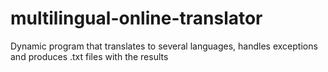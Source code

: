 # multilingual-online-translator
Dynamic program that translates to several languages, handles exceptions and produces .txt files with the results
